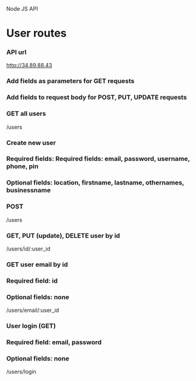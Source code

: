 Node JS API

# User routes

### API url
http://34.89.88.43

### Add fields as parameters for GET requests
### Add fields to request body for POST, PUT, UPDATE requests

### GET all users
/users

### Create new user
### Required fields: Required fields: email, password, username, phone, pin 
### Optional fields: location, firstname, lastname, othernames, businessname 
### POST 
/users

### GET, PUT (update), DELETE user by id
/users/id/:user_id

### GET user email by id 
### Required field: id 
### Optional fields: none 
/users/email/:user_id

### User login (GET) 
### Required field: email, password
### Optional fields: none
/users/login